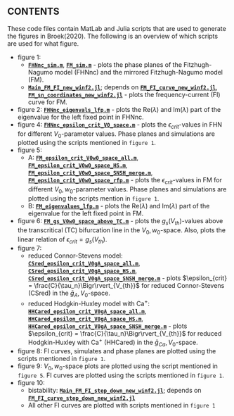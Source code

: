 CONTENTS
-------------

These code files contain MatLab and Julia scripts that are used to generate the figures in Broek(2020). The following is an overview of which scripts are used for what figure.

- figure 1:
  - <a href="/Jan10e/Broek_Neuro-Excitability_2020/blob/master/src/FHNnc_sim.m"><strong><code>FHNnc_sim.m</code></strong></a>, <a href="/Jan10e/Broek_Neuro-Excitability_2020/blob/master/src/FHNnc_sim.m"><strong><code>FM_sim.m</code></strong></a> - plots the phase planes of the Fitzhugh-Nagumo model (FHNnc) and the mirrored Fitzhugh-Nagumo model (FM).
  - <a href="/Jan10e/Broek_Neuro-Excitability_2020/blob/master/src/Main_FM_FI.jl"><strong><code>Main_FM_FI_new_winf2.jl</code></strong></a>; depends on <a href="/Jan10e/Broek_Neuro-Excitability_2020/blob/master/src/Main_FM_FI.jl"><strong><code>FM_FI_curve_new_winf2.jl</code></strong></a>, <a href="/Jan10e/Broek_Neuro-Excitability_2020/blob/master/src/Main_FM_FI.jl"><strong><code>FM_sn_coordinates_new_winf2.jl</code></strong></a> - plots the frequency-current (FI) curve for FM.
- figure 2: <a href="/Jan10e/Broek_Neuro-Excitability_2020/blob/master/src/FHNnc_sim.m"><strong><code>FHNnc_eigenvals_lfp.m</code></strong></a> - plots the Re($\lambda$) and Im($\lambda$) part of the eigenvalue for the left fixed point in FHNnc.
- figure 4: <a href="/Jan10e/Broek_Neuro-Excitability_2020/blob/master/src/Main_FM_FI.jl"><strong><code>FHNnc_epsilon_crit_V0_space.m</code></strong></a> - plots the $\epsilon_{crit}$-values in FHN for different $V_0$-parameter values. Phase planes and simulations are plotted using the scripts mentioned in `figure 1`.
- figure 5:
  - A: <a href="/Jan10e/Broek_Neuro-Excitability_2020/blob/master/src/FHNnc_sim.m"><strong><code>FM_epsilon_crit_V0w0_space_all.m</code></strong></a>, <a href="/Jan10e/Broek_Neuro-Excitability_2020/blob/master/src/FHNnc_sim.m"><strong><code>FM_epsilon_crit_V0w0_space_HS.m</code></strong></a>, <a href="/Jan10e/Broek_Neuro-Excitability_2020/blob/master/src/FHNnc_sim.m"><strong><code>FM_epsilon_crit_V0w0_space_SNSH_merge.m</code></strong></a>, <a href="/Jan10e/Broek_Neuro-Excitability_2020/blob/master/src/FHNnc_sim.m"><strong><code>FM_epsilon_crit_V0w0_space_rfp.m</code></strong></a> - plots the $\epsilon_{crit}$-values in FM for different $V_0,w_0$-parameter values. Phase planes and simulations are plotted using the scripts mention in `figure 1`.
  - B: <a href="/Jan10e/Broek_Neuro-Excitability_2020/blob/master/src/FHNnc_sim.m"><strong><code>FM_eigenvalues_lfp.m</code></strong></a> - plots the Re($\lambda$) and Im($\lambda$) part of the eigenvalue for the left fixed point in FM.
- figure 6: <a href="/Jan10e/Broek_Neuro-Excitability_2020/blob/master/src/FHNnc_sim.m"><strong><code>FM_gs_V0w0_space_above_TC.m</code></strong></a> - plots the $g_s(V_{th})$-values above the transcritical (TC) bifurcation line in the $V_0, w_0$-space. Also, plots the linear relation of $\epsilon_{crit} = g_s(V_{th})$.
- figure 7:
  - reduced Connor-Stevens model: <a href="/Jan10e/Broek_Neuro-Excitability_2020/blob/master/src/FHNnc_sim.m"><strong><code>CSred_epsilon_crit_V0gA_space_all.m</code></strong></a>, <a href="/Jan10e/Broek_Neuro-Excitability_2020/blob/master/src/FHNnc_sim.m"><strong><code>CSred_epsilon_crit_V0gA_space_HS.m</code></strong></a>, <a href="/Jan10e/Broek_Neuro-Excitability_2020/blob/master/src/FHNnc_sim.m"><strong><code>CSred_epsilon_crit_V0gA_space_SNSH_merge.m</code></strong></a> - plots $\epsilon_{crit} =  \frac{C}{\tau_n}\Bigr\rvert_{V_{th}}$ for reduced Connor-Stevens (CSred) in the $\bar{g}_A,V_0$-space.
  - reduced Hodgkin-Huxley model with Ca$^+$: <a href="/Jan10e/Broek_Neuro-Excitability_2020/blob/master/src/FHNnc_sim.m"><strong><code>HHCared_epsilon_crit_V0gA_space_all.m</code></strong></a>, <a href="/Jan10e/Broek_Neuro-Excitability_2020/blob/master/src/FHNnc_sim.m"><strong><code>HHCared_epsilon_crit_V0gA_space_HS.m</code></strong></a>, <a href="/Jan10e/Broek_Neuro-Excitability_2020/blob/master/src/FHNnc_sim.m"><strong><code>HHCared_epsilon_crit_V0gA_space_SNSH_merge.m</code></strong></a> - plots $\epsilon_{crit} =  \frac{C}{\tau_n}\Bigr\rvert_{V_{th}}$ for reduced Hodgkin-Huxley with Ca$^+$ (HHCared) in the $\bar{g}_{Ca},V_0$-space.
- figure 8: FI curves, simulates and phase planes are plotted using the scripts mentioned in `figure 1`.
- figure 9: $V_0,w_0$-space plots are plotted using the script mentioned in `figure 5`. FI curves are plotted using the scripts mentioned in `figure 1`.
- figure 10:
  - bistability: <a href="/Jan10e/Broek_Neuro-Excitability_2020/blob/master/src/FHNnc_sim.m"><strong><code>Main_FM_FI_step_down_new_winf2.jl</code></strong></a>; depends on <a href="/Jan10e/Broek_Neuro-Excitability_2020/blob/master/src/FHNnc_sim.m"><strong><code>FM_FI_curve_step_down_new_winf2.jl</code></strong></a>
  - All other FI curves are plotted with scripts mentioned in `figure 1`
